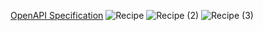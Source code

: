 [OpenAPI Specification](./swagger.yaml)
![Recipe](https://github.com/KaareI/Recipe/assets/114857354/f5b70560-4433-4f67-9fa8-eba9e87acd8f)
![Recipe (2)](https://github.com/KaareI/Recipe/assets/114857354/d4be3fca-a737-4a50-ba3a-b832a895b9c6)
![Recipe (3)](https://github.com/KaareI/Recipe/assets/114857354/8c1caf54-fd84-4757-9737-3cc3597bd68e)
